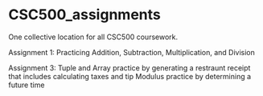 # CSC500_assignments
One collective location for all CSC500 coursework.

Assignment 1:
Practicing Addition, Subtraction, Multiplication, and Division

Assignment 3:
Tuple and Array practice by generating a restraunt receipt that includes calculating taxes and tip
Modulus practice by determining a future time
